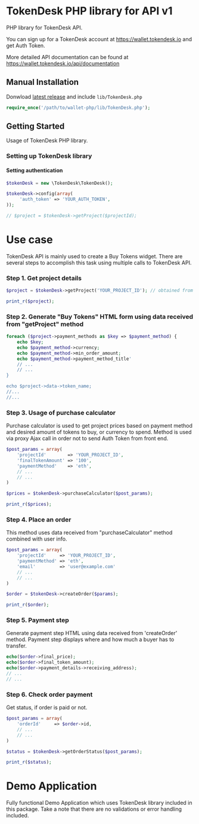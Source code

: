 # TokenDesk PHP library for API v1

PHP library for TokenDesk API.

You can sign up for a TokenDesk account at <https://wallet.tokendesk.io> and get Auth Token.

More detailed API documentation can be found at <https://wallet.tokendesk.io/api/documentation>


## Manual Installation

Donwload [latest release](https://github.com/TokenDeskWallet/wallet-php/releases/) and include `lib/TokenDesk.php`

```php
require_once('/path/to/wallet-php/lib/TokenDesk.php');
```

## Getting Started

Usage of TokenDesk PHP library.

### Setting up TokenDesk library

#### Setting authentication

```php
$tokenDesk = new \TokenDesk\TokenDesk();

$tokenDesk->config(array(
     'auth_token' => 'YOUR_AUTH_TOKEN',
));

// $project = $tokenDesk->getProject($projectId);
```

# Use case

TokenDesk API is mainly used to create a Buy Tokens widget. There are several steps to accomplish this task using multiple calls to TokenDesk API.


### Step 1. Get project details

```php
$project = $tokenDesk->getProject('YOUR_PROJECT_ID'); // obtained from TokenDesk platform

print_r($project);
```

### Step 2. Generate "Buy Tokens" HTML form using data received from "getProject" method

```php
foreach ($project->payment_methods as $key => $payment_method) {
    echo $key;
    echo $payment_method->currency;
    echo $payment_method->min_order_amount;
    echo $payment_method->payment_method_title'
    // ...
    // ...
}

echo $project->data->token_name;
//...
//...
```

### Step 3. Usage of purchase calculator

Purchase calculator is used to get project prices based on payment method and desired amount of tokens to buy, or currency to spend. Method is used via proxy Ajax call in order not to send Auth Token from front end.

```php
$post_params = array(
    'projectId'        => 'YOUR_PROJECT_ID',
    'finalTokenAmount' => '100',
    'paymentMethod'    => 'eth',
    // ...
    // ...
)

$prices = $tokenDesk->purchaseCalculator($post_params);

print_r($prices);
```

### Step 4. Place an order

This method uses data received from "purchaseCalculator" method combined with user info.

```php
$post_params = array(
    'projectId'     => 'YOUR_PROJECT_ID',
    'paymentMethod' => 'eth',
    'email'         => 'user@example.com'
    // ...
    // ...
)

$order = $tokenDesk->createOrder($params);

print_r($order);
```

### Step 5. Payment step

Generate payment step HTML using data received from 'createOrder' method. Payment step displays where and how much a buyer has to transfer.

```php
echo($order->final_price);
echo($order->final_token_amount);
echo($order->payment_details->receiving_address);
// ...
// ...
```

### Step 6. Check order payment

Get status, if order is paid or not.

```php
$post_params = array(
    'orderId'     => $order->id,
    // ...
    // ...
)

$status = $tokenDesk->getOrderStatus($post_params);

print_r($status);
```

# Demo Application

Fully functional Demo Application which uses TokenDesk library included in this package. Take a note that there are no validations or error handling included.
